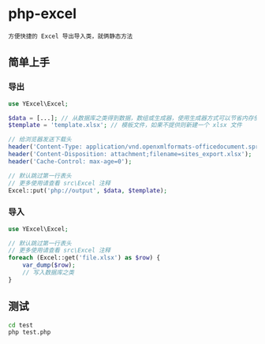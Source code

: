 # php-excel
    方便快捷的 Excel 导出导入类，就俩静态方法

## 简单上手

### 导出
```php
use YExcel\Excel;

$data = [...]; // 从数据库之类得到数据，数组或生成器，使用生成器方式可以节省内存使用
$template = 'template.xlsx'; // 模板文件，如果不提供则新建一个 xlsx 文件

// 给浏览器发送下载头
header('Content-Type: application/vnd.openxmlformats-officedocument.spreadsheetml.sheet');
header('Content-Disposition: attachment;filename=sites_export.xlsx');
header('Cache-Control: max-age=0');

// 默认跳过第一行表头
// 更多使用请查看 src\Excel 注释
Excel::put('php://output', $data, $template);
```

### 导入
```php
use YExcel\Excel;

// 默认跳过第一行表头
// 更多使用请查看 src\Excel 注释
foreach (Excel::get('file.xlsx') as $row) {
    var_dump($row);
    // 写入数据库之类
}
```

## 测试
```bash
cd test
php test.php
```

